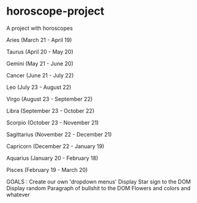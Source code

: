 # horoscope-project
A project with horoscopes

Aries (March 21 - April 19)

Taurus (April 20 - May 20)

Gemini (May 21 - June 20)

Cancer (June 21 - July 22)

Leo (July 23 - August 22)

Virgo (August 23 - September 22)

Libra (September 23 - October 22)

Scorpio (October 23 - November 21)

Sagittarius (November 22 - December 21)

Capricorn (December 22 - January 19)

Aquarius (January 20 - February 18)

Pisces (February 19 - March 20)


GOALS :
Create our own 'dropdown menus'
Display Star sign to the DOM
Display random Paragraph of bullshit to the DOM
Flowers and colors and whatever
